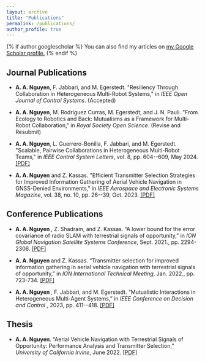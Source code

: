 ```yaml
---
layout: archive
title: "Publications"
permalink: /publications/
author_profile: true
---
```


{% if author.googlescholar %}
  You can also find my articles on <u><a href="{{author.googlescholar}}">my Google Scholar profile</a>.</u>
{% endif %}

Journal Publications
------

* <b>A. A. Nguyen</b>, F. Jabbari, and M. Egerstedt. "Resiliency Through Collaboration in Heterogeneous Multi-Robot Systems," in <i>IEEE Open Journal of Control Systems</i>. (Accepted)

* <b>A. A. Nguyen</b>, M. Rodriguez Curras, M. Egerstedt, and J. N. Pauli. "From Ecology to Robotics and Back: Mutualisms as a Framework for Multi-Robot Collaboration," in <i>Royal Society Open Science</i>. (Revise and Resubmit)

* <b>A. A. Nguyen</b>, L. Guerrero-Bonilla, F. Jabbari, and M. Egerstedt. "Scalable, Pairwise Collaborations in Heterogeneous Multi-Robot Teams," in <i>IEEE Control System Letters</i>, vol. 8, pp. 604--609, May 2024. [[PDF]](https://alexngxyen.github.io/files/Scalable_Pairwise_Collaborations_in_Heterogeneous_Multi-Robot_Teams.pdf)

* <b>A. A. Nguyen</b> and Z. Kassas. "Efficient Transmitter Selection Strategies for Improved Information Gathering of Aerial Vehicle
Navigation in GNSS-Denied Environments," in <i>IEEE Aerospace and Electronic Systems Magazine</i>, vol. 38, no. 10, pp. 26--39, Oct. 2023. [[PDF]](https://alexngxyen.github.io/files/Efficient_Transmitter_Selection_Strategies_for_Improved_Information_Gathering_of_Aerial_Vehicle_Navigation_in_GNSS-Denied_Environments.pdf)

Conference Publications
------
* <b>A. A. Nguyen </b><sup> </sup>, Z. Shadram<sup></sup>, and Z. Kassas. “A lower bound for the error covariance of radio SLAM with terrestrial signals of opportunity,” in <i>ION Global Navigation Satellite Systems Conference</i>, Sept. 2021., pp. 2294-2306. [[PDF]](https://alexngxyen.github.io/files/ION_2021_Second_Submission_Alex.pdf)

* <b>A. A. Nguyen </b> and Z. Kassas. “Transmitter selection for improved information gathering in aerial vehicle navigation with terrestrial signals of opportunity,” in <i> ION International Technical Meeting</i>, Jan. 2022., pp. 723-734. [[PDF]](https://alexngxyen.github.io/files/ION_ITM_2022_Alex_Final_Submission.pdf)

* <b>A. A. Nguyen </b>, F. Jabbari, and M. Egerstedt. “Mutualistic Interactions in Heterogeneous Multi-Agent Systems,” in <i>IEEE Conference on Decision and Control </i>, 2023, pp. 411--418. [[PDF]](https://alexngxyen.github.io/files/Mutualistic_Interactions_in_Heterogeneous_Multi-Agent_Systems.pdf)

Thesis
------
* <b>A. A. Nguyen</b>. “Aerial Vehicle Navigation with Terrestrial Signals of Opportunity: Performance Analysis and Transmitter Selection,” <i>University of California Irvine</i>, June 2022. [[PDF]](https://alexngxyen.github.io/files/Alex_Nguyen_UCI_Masters_Thesis.pdf) 

<!-- <sup>*</sup> -- indicates equal author contribution -->
